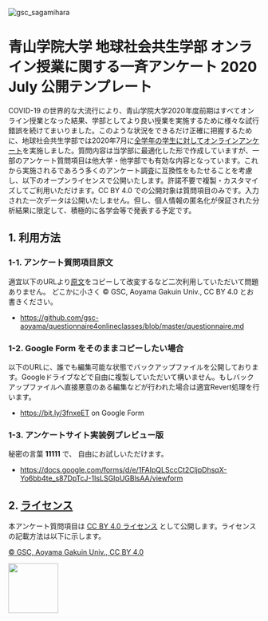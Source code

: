 ![gsc_sagamihara](https://user-images.githubusercontent.com/416977/87242138-fa19f400-c464-11ea-994e-9e755ba39db9.jpg)

# 青山学院大学 地球社会共生学部 オンライン授業に関する一斉アンケート 2020 July 公開テンプレート

COVID-19 の世界的な大流行により、青山学院大学2020年度前期はすべてオンライン授業となった結果、学部としてより良い授業を実施するために様々な試行錯誤を続けてまいりました。このような状況をできるだけ正確に把握するために、地球社会共生学部では2020年7月に[全学年の学生に対してオンラインアンケート](https://sites.google.com/gs.gsc.aoyama.ac.jp/gscgsuiteportal/questionnaire)を実施しました。質問内容は当学部に最適化した形で作成していますが、一部のアンケート質問項目は他大学・他学部でも有効な内容となっています。これから実施されるであろう多くのアンケート調査に互換性をもたせることを考慮し、以下のオープンライセンスで公開いたします。許諾不要で複製・カスタマイズしてご利用いただけます。CC BY 4.0 での公開対象は質問項目のみです。入力された一次データは公開いたしません。但し、個人情報の匿名化が保証された分析結果に限定して、積極的に各学会等で発表する予定です。


## 1. 利用方法

### 1-1. アンケート質問項目原文
適宜以下のURLより[原文](https://github.com/gsc-aoyama/questionnaire4onlineclasses/blob/master/questionnaire.md)をコピーして改変するなど二次利用していただいて問題ありません。 どこかに小さく © GSC, Aoyama Gakuin Univ., CC BY 4.0 とお書きください。
* https://github.com/gsc-aoyama/questionnaire4onlineclasses/blob/master/questionnaire.md


### 1-2. Google Form をそのままコピーしたい場合
以下のURLに、誰でも編集可能な状態でバックアップファイルを公開しております。Googleドライブなどで自由に複製していただいて構いません。もしバックアップファイルへ直接悪意のある編集などが行われた場合は適宜Revert処理を行います。
* https://bit.ly/3fnxeET on Google Form


### 1-3. アンケートサイト実装例プレビュー版
秘密の言葉 **11111** で、 自由にお試しいただけます。
* https://docs.google.com/forms/d/e/1FAIpQLSccCt2CljpDhsqX-Yo6bb4te_s87DpTcJ-1IsLSGIpUGBlsAA/viewform



## 2. [ライセンス](https://github.com/gsc-aoyama/questionnaire4onlineclasses/blob/master/LICENSE.md)
本アンケート質問項目は [CC BY 4.0 ライセンス](https://creativecommons.org/licenses/by/4.0/deed.ja) として公開します。ライセンスの記載方法は以下に示します。

[© GSC, Aoyama Gakuin Univ., CC BY 4.0](https://github.com/gsc-aoyama/questionnaire4onlineclasses/blob/master/LICENSE.md)


<img src="https://user-images.githubusercontent.com/416977/87241280-71975580-c45c-11ea-9f25-b86086d82cb9.png" width="100">



